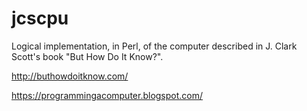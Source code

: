 # jcscpu

Logical implementation, in Perl, of the computer described in J. Clark Scott's book "But How Do It Know?". 

http://buthowdoitknow.com/

https://programmingacomputer.blogspot.com/
